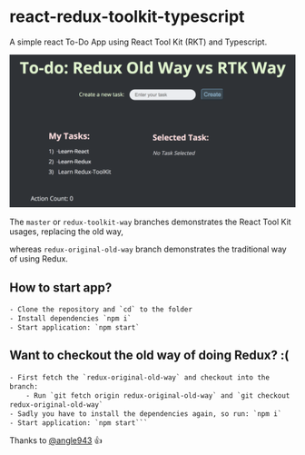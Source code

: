 # react-redux-toolkit-typescript
A simple react To-Do App using React Tool Kit (RKT) and Typescript.


![App Peekaboo!](https://github.com/iamsarthakjoshi/react-redux-toolkit-typescript/blob/master/app-image.png?raw=true)


The `master` or `redux-toolkit-way` branches demonstrates the React Tool Kit usages, replacing the old way,

whereas `redux-original-old-way` branch demonstrates the traditional way of using Redux.

## How to start app?
    - Clone the repository and `cd` to the folder
    - Install dependencies `npm i`
    - Start application: `npm start`

## Want to checkout the old way of doing Redux? :(
    - First fetch the `redux-original-old-way` and checkout into the branch:
        - Run `git fetch origin redux-original-old-way` and `git checkout redux-original-old-way`
    - Sadly you have to install the dependencies again, so run: `npm i`
    - Start application: `npm start```

Thanks to [@angle943](https://github.com/angle943/redux-toolkit-comparison) :+1: